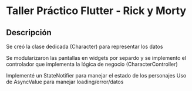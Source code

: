 # Taller Práctico Flutter - Rick y Morty

## Descripción

Se creó la clase dedicada (Character) para representar los datos

Se modularizaron las pantallas en widgets por separdo y se implemento el controlador que implementa la lógica de negocio (CharacterController)

Implementé un StateNotifier para manejar el estado de los personajes
Uso de AsyncValue para manejar loading/error/datos

